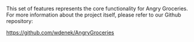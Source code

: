 This set of features represents the core functionality for Angry Groceries.
For more information about the project itself, please refer to our Github repository:

https://github.com/wdenek/AngryGroceries